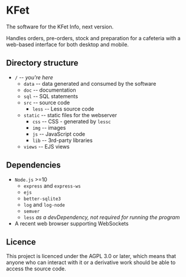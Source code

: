 # KFet
The software for the KFet Info, next version.

Handles orders, pre-orders, stock and preparation for a cafeteria with a web-based interface for both desktop and mobile.

## Directory structure
- `/` -- *you're here*
	- `data` -- data generated and consumed by the software
	- `doc` -- documentation
	- `sql` -- SQL statements
	- `src` -- source code
		- `less` -- Less source code
	- `static` -- static files for the webserver
		- `css` -- CSS - generated by `lessc`
		- `img` -- images
		- `js` -- JavaScript code
		- `lib` -- 3rd-party libraries
	- `views` -- EJS views

## Dependencies
- `Node.js` >=10
	- `express` and `express-ws`
	- `ejs`
	- `better-sqlite3`
	- `log` and `log-node`
	- `semver`
	- `less` *as a devDependency, not required for running the program*
- A recent web browser supporting WebSockets

## Licence
This project is licenced under the AGPL 3.0 or later, which means that anyone who can interact with it or a derivative work should be able to access the source code.

